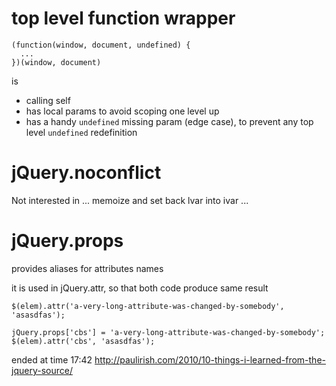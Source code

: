 
top level function wrapper
==========================

    (function(window, document, undefined) {
      ...
    })(window, document)

is 

* calling self
* has local params to avoid scoping one level up
* has a handy `undefined` missing param (edge case), to prevent any top level `undefined` redefinition


jQuery.noconflict
=================
Not interested in ... memoize and set back lvar into ivar ...


jQuery.props
============

provides aliases for attributes names

it is used in jQuery.attr, so that both code produce same result
  
    $(elem).attr('a-very-long-attribute-was-changed-by-somebody', 'asasdfas');
    
    jQuery.props['cbs'] = 'a-very-long-attribute-was-changed-by-somebody';
    $(elem).attr('cbs', 'asasdfas');


ended at time 17:42
http://paulirish.com/2010/10-things-i-learned-from-the-jquery-source/



